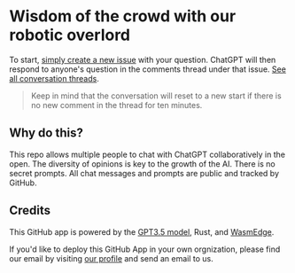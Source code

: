 # Wisdom of the crowd with our robotic overlord

To start, [simply create a new issue](https://github.com/second-state/chat-with-chatgpt/issues/new) with your question. ChatGPT will then respond to anyone's question in the comments thread under that issue. [See all conversation threads](https://github.com/second-state/chat-with-chatgpt/issues).

> Keep in mind that the conversation will reset to a new start if there is no new comment in the thread for ten minutes.

## Why do this?

This repo allows multiple people to chat with ChatGPT collaboratively in the open. The diversity of opinions is key to the growth of the AI. There is no secret prompts. All chat messages and prompts are public and tracked by GitHub.

## Credits

This GitHub app is powered by the [GPT3.5 model](https://openai.com/blog/introducing-chatgpt-and-whisper-apis), Rust, and [WasmEdge](https://github.com/WasmEdge/WasmEdge).

If you'd like to deploy this GitHub App in your own orgnization, please find our email by visiting [our profile](https://github.com/second-state) and send an email to us.
